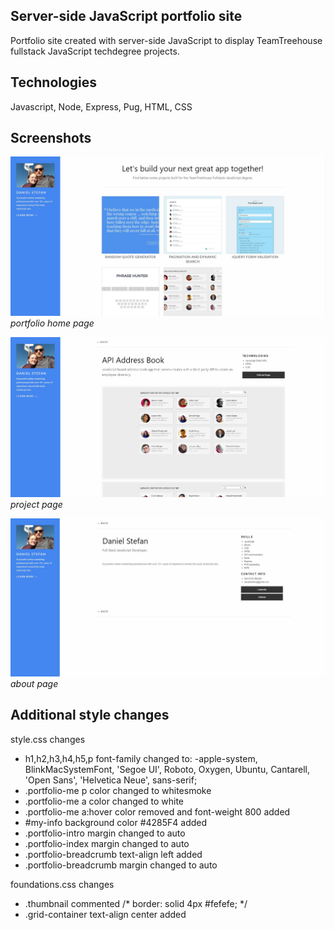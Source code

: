 ## Server-side JavaScript portfolio site
Portfolio site created with server-side JavaScript to display TeamTreehouse fullstack JavaScript techdegree projects.

## Technologies
Javascript, Node, Express, Pug, HTML, CSS

## Screenshots
![image](https://raw.githubusercontent.com/onesoftwareengineer/techdegree-project-6/master/screenshot1.JPG)
*portfolio home page*

![image](https://raw.githubusercontent.com/onesoftwareengineer/techdegree-project-6/master/screenshot2.JPG)
*project page*

![image](https://raw.githubusercontent.com/onesoftwareengineer/techdegree-project-6/master/screenshot3.JPG)
*about page*

## Additional style changes
style.css changes
- h1,h2,h3,h4,h5,p font-family changed to: -apple-system, BlinkMacSystemFont, 'Segoe UI', Roboto, Oxygen, Ubuntu, Cantarell, 'Open Sans', 'Helvetica Neue', sans-serif;
- .portfolio-me p color changed to whitesmoke
- .portfolio-me a color changed to white
- .portfolio-me a:hover color removed and font-weight 800 added
- #my-info background color #4285F4 added
- .portfolio-intro margin changed to auto
- .portfolio-index margin changed to auto
- .portfolio-breadcrumb text-align left added
- .portfolio-breadcrumb margin changed to auto

foundations.css changes
- .thumbnail commented   /* border: solid 4px #fefefe; */
- .grid-container text-align center added
